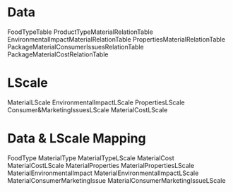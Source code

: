 # Data
FoodTypeTable
ProductTypeMaterialRelationTable
EnvironmentalImpactMaterialRelationTable
PropertiesMaterialRelationTable
PackageMaterialConsumerIssuesRelationTable
PackageMaterialCostRelationTable

# LScale
MaterialLScale
EnvironmentalImpactLScale
PropertiesLScale
Consumer&MarketingIssuesLScale
MaterialCostLScale

# Data & LScale Mapping
FoodType
MaterialType                        MaterialTypeLScale
MaterialCost                        MaterialCostLScale
MaterialProperties                  MaterialPropertiesLScale
MaterialEnvironmentalImpact         MaterialEnvironmentalImpactLScale
MaterialConsumerMarketingIssue      MaterialConsumerMarketingIssueLScale
